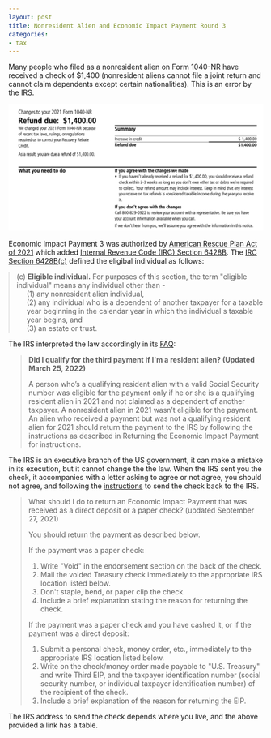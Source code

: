 ```yaml
---
layout: post
title: Nonresident Alien and Economic Impact Payment Round 3
categories:
- tax
---
```


Many people who filed as a nonresident alien on Form 1040-NR have received
a check of $1,400 (nonresident aliens cannot file a joint return and cannot claim
dependents except certain nationalities). This is an error by the IRS.

<img src="/assets/images/20250127-1400.png"/>

Economic Impact Payment 3 was authorized by [American Rescue Plan Act of 2021][arpa] which added [Internal Revenue Code (IRC) Section 6428B][irc]. 
The [IRC Section 6428B(c)][irc] defined the eligibal individual as follows:

<blockquote style="margin-left: 0px;">
  (c) <b>Eligible individual.</b> For purposes of this section, the term "eligible individual" means any individual other than -<br>
    <span style="display: inline-block; margin-left: 20px;">(1) any nonresident alien individual,</span><br>
    <span style="display: inline-block; margin-left: 20px;">(2) any individual who is a dependent of another taxpayer for a taxable year beginning in the calendar year in which the individual's taxable year begins, and</span><br>
    <span style="display: inline-block; margin-left: 20px;">(3) an estate or trust.</span>
</blockquote>

The IRS interpreted the law accordingly in its [FAQ][faq]:

> **Did I qualify for the third payment if I'm a resident alien? (Updated March 25, 2022)**
>
> A person who’s a qualifying resident alien with a valid Social Security number
> was eligible for the payment only if he or she is a qualifying resident alien
> in 2021 and not claimed as a dependent of another taxpayer. A nonresident alien
> in 2021 wasn’t eligible for the payment. An alien who received a payment but
> was not a qualifying resident alien for 2021 should return the payment to the
> IRS by following the instructions as described in Returning the Economic Impact
> Payment for instructions.

The IRS is an executive branch of the US government, it can make a mistake in its execution, but it cannot change the
the law. When the IRS sent you the check, it accompanies with a letter asking to agree or not agree, you should not
agree, and following the [instructions][sendback] to send the check back to the IRS.

> What should I do to return an Economic Impact Payment that was received as a direct deposit or a paper check? (updated September 27, 2021)
> 
> You should return the payment as described below.
>
> If the payment was a paper check:
>
>  1. Write "Void" in the endorsement section on the back of the check.
>  2. Mail the voided Treasury check immediately to the appropriate IRS location listed below.
>  3. Don't staple, bend, or paper clip the check.
>  4. Include a brief explanation stating the reason for returning the check. 
>
> If the payment was a paper check and you have cashed it, or if the payment was a direct deposit:
>
>  1. Submit a personal check, money order, etc., immediately to the appropriate IRS location listed below.
>  2. Write on the check/money order made payable to "U.S. Treasury" and write Third EIP, and the taxpayer identification number (social security number, or individual taxpayer identification number) of the recipient of the check.
>  3. Include a brief explanation of the reason for returning the EIP.

The IRS address to send the check depends where you live, and the above provided a link has a table.

[arpa]: https://www.govinfo.gov/content/pkg/PLAW-117publ2/pdf/PLAW-117publ2.pdf
[irc]: https://www.taxnotes.com/research/federal/usc26/6428B
[faq]: https://www.irs.gov/newsroom/questions-and-answers-about-the-third-round-economic-impact-payment-topic-b-eligibility-and-calculation-of-the-third-payment
[sendback]: https://www.irs.gov/newsroom/questions-and-answers-about-the-third-round-economic-impact-payment-topic-i-returning-the-third-round-economic-impact-payment
